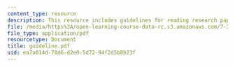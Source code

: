 ```yaml
---
content_type: resource
description: This resource includes guidelines for reading research papers.
file: /media/https%3A/open-learning-course-data-rc.s3.amazonaws.com/7-22-developmental-biology-fall-2005/ea7a014d78d6d2e05d7294f2d5b8b23f_guideline.pdf
file_type: application/pdf
resourcetype: Document
title: guideline.pdf
uid: ea7a014d-78d6-d2e0-5d72-94f2d5b8b23f
---
```

